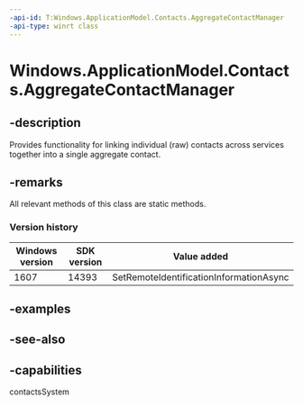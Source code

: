```yaml
---
-api-id: T:Windows.ApplicationModel.Contacts.AggregateContactManager
-api-type: winrt class
---
```


<!-- Class syntax.
public class AggregateContactManager : Windows.ApplicationModel.Contacts.IAggregateContactManager, Windows.ApplicationModel.Contacts.IAggregateContactManager2
-->

# Windows.ApplicationModel.Contacts.AggregateContactManager

## -description
Provides functionality for linking individual (raw) contacts across services together into a single aggregate contact.

## -remarks
All relevant methods of this class are static methods.

### Version history

| Windows version | SDK version | Value added |
| -- | -- | -- |
| 1607 | 14393 | SetRemoteIdentificationInformationAsync |

## -examples

## -see-also

## -capabilities
contactsSystem
